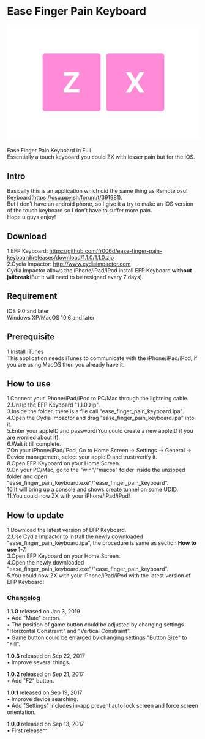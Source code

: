 # Ease Finger Pain Keyboard

![cover.png](https://github.com/fr006d/ease-finger-pain-keyboard/raw/master/cover.png)

Ease Finger Pain Keyboard in Full.  
Essentially a touch keyboard you could ZX with lesser pain but for the iOS.

## Intro
Basically this is an application which did the same thing as Remote osu! Keyboard(https://osu.ppy.sh/forum/t/391981).  
But I don’t have an android phone, so I give it a try to make an iOS version of the touch keyboard so I don’t have to suffer more pain.  
Hope u guys enjoy!  

## Download
1.EFP Keyboard: https://github.com/fr006d/ease-finger-pain-keyboard/releases/download/1.1.0/1.1.0.zip  
2.Cydia Impactor: http://www.cydiaimpactor.com  
Cydia Impactor allows the iPhone/iPad/iPod install EFP Keyboard **without jailbreak**(But it will need to be resigned every 7 days).  

## Requirement
iOS 9.0 and later  
Windows XP/MacOS 10.6 and later  

## Prerequisite  
1.Install iTunes  
This application needs iTunes to communicate with the iPhone/iPad/iPod, if you are using MacOS then you already have it.  

## How to use  
1.Connect your iPhone/iPad/iPod to PC/Mac through the lightning cable.  
2.Unzip the EFP Keyboard "1.1.0.zip".  
3.Inside the folder, there is a file call "ease_finger_pain_keyboard.ipa".  
4.Open the Cydia Impactor and drag "ease_finger_pain_keyboard.ipa" into it.  
5.Enter your appleID and password(You could create a new appleID if you are worried about it).  
6.Wait it till complete.  
7.On your iPhone/iPad/iPod, Go to Home Screen -> Settings -> General -> Device management, select your appleID and trust/verify it.  
8.Open EFP Keyboard on your Home Screen.  
9.On your PC/Mac, go to the "win"/"macos" folder inside the unzipped folder and open "ease_finger_pain_keyboard.exe"/"ease_finger_pain_keyboard".  
10.It will bring up a console and shows create tunnel on some UDID.  
11.You could now ZX with your iPhone/iPad/iPod!  

## How to update  
1.Download the latest version of EFP Keyboard.  
2.Use Cydia Impactor to install the newly downloaded "ease_finger_pain_keyboard.ipa", the procedure is same as section **How to use** 1-7.  
3.Open EFP Keyboard on your Home Screen.  
4.Open the newly downloaded "ease_finger_pain_keyboard.exe"/"ease_finger_pain_keyboard".  
5.You could now ZX with your iPhone/iPad/iPod with the latest version of EFP Keyboard!  

### Changelog
**1.1.0** released on Jan 3, 2019  
• Add "Mute" button.  
• The position of game button could be adjusted by changing settings "Horizontal Constraint" and "Vertical Constraint".  
• Game button could be enlarged by changing settings "Button Size" to "Fill".  

**1.0.3** released on Sep 22, 2017  
• Improve several things.  

**1.0.2** released on Sep 21, 2017  
• Add "F2" button.  

**1.0.1** released on Sep 19, 2017  
• Improve device searching.  
• Add "Settings" includes in-app prevent auto lock screen and force screen orientation.  

**1.0.0** released on Sep 13, 2017  
• First release^^  
